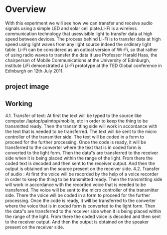 # Overview
With this experiment we will see how we can transfer and receive audio signals using a simple LED and solar cell plate.Li-Fi is a wireless communication technology that usesvisible light to transfer data at high speed between devices.
The process behind Li-Fi is to transfer data at high speed
using light waves from any light source indeed the ordinary
light table. Li-Fi can be considered as an optical version of
Wi-Fi, so that rather of using radio waves to transfer the data
it use Professor Harald Hass, the chairperson of Mobile
Communications at the University of Edinburgh, institute LiFi demonstrated a Li-Fi prototype at the TED Global
conference in Edinburgh on 12th July 2011.

## project image



## Working
4.1. Transfer of text:
At first the text will be typed to the source like computer /laptop/palmtop/mobile, etc in order to keep
the thing to be transmitted ready. Then the transmitting side will work in accordance with the text that
is needed to be transferred. The text will be sent to the micro controller of the transmitter side.
The text will be coded in a form to proceed for the further processing. Once the code is ready, it will
be transferred to the converter where the text that is in coded form is converted to the light
form. Then the data‟s are transferred to the receiver side when it is being placed within the
range of the light. From there the coded text is decoded and then sent to the receiver output. And
then the output is obtained on the source present on the receiver side.
4.2. Transfer of audio :
At first the voice will be recorded by the help of a voice recorder in order to keep the thing to be
transmitted ready. Then the transmitting side will work in accordance with the recorded voice that is
needed to be transferred. The voice will be sent to the micro controller of the transmitter side. There
the voice will be coded in a form to proceed for the further processing. Once the code is ready, it
will be transferred to the converter where the voice that is in coded form is converted to the
light form. Then the data‟s are transferred to the receiver side when it is being placed within the range
of the light. From there the coded voice is decoded and then sent to the receiver output. And then the
output is obtained on the speaker present on the receiver side.

